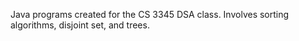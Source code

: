Java programs created for the CS 3345 DSA class. Involves sorting algorithms, disjoint set, and trees. 
